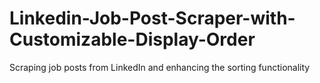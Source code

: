 # Linkedin-Job-Post-Scraper-with-Customizable-Display-Order
Scraping job posts from LinkedIn and enhancing the sorting functionality

